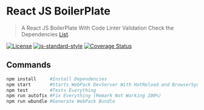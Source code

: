 # React JS BoilerPlate

> A React JS BoilerPlate With Code Linter Validation Check the Dependencies [List](md/dependencies.md).

[![License][license-image]][license-url]
[![js-standard-style][standard-image]][standard-url]
[![Coverage Status](https://coveralls.io/repos/github/SauloNunes/reactjs-boilerplate/badge.svg?branch=master)](https://coveralls.io/github/SauloNunes/reactjs-boilerplate?branch=master)

## Commands

```sh
npm install     #Install Dependencies
npm start       #Starts WebPack DevServer With HotReload and BrowserSync
npm test        #Tests Everything
npm run autofix #Fix Everything (Remark Not Working 100%)
npm run wbundle #Generate WebPack Bundle
```

[license-image]: https://img.shields.io/github/license/SauloNunes/reactjs-boilerplate
[license-url]: https://github.com/SauloNunes/reactjs-boilerplate/blob/master/LICENSE
[standard-image]: https://img.shields.io/badge/code%20style-standard-brightgreen.svg
[standard-url]: https://github.com/standard/standard
